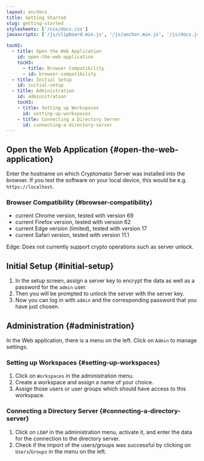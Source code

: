 ```yaml
---
layout: en/docs
title: Getting Started
slug: getting-started
stylesheets: ['/css/docs.css']
javascripts: ['/js/clipboard.min.js', '/js/anchor.min.js', '/js/docs.js']

tocH2:
  - title: Open the Web Application
    id: open-the-web-application
    tocH3:
      - title: Browser Compatibility
      - id: browser-compatibility
  - title: Initial Setup
    id: initial-setup
  - title: Administration
    id: administration
    tocH3:
    - title: Setting up Workspaces
      id: setting-up-workspaces
    - title: Connecting a Directory Server
      id: connecting-a-directory-server
---
```

## Open the Web Application {#open-the-web-application}
Enter the hostname on which Cryptomator Server was installed into the browser. If you test the software on your local device, this would be e.g. `https://localhost`.

### Browser Compatibility {#browser-compatibility}
- current Chrome version, tested with version 69
- current Firefox version, tested with version 62
- current Edge version (limited), tested with version 17
- current Safari version, tested with version 11.1

Edge: Does not currently support crypto operations such as server unlock.

## Initial Setup {#initial-setup}
1. In the setup screen, assign a server key to encrypt the data as well as a password for the `admin` user.
2. Then you will be prompted to unlock the server with the server key.
3. Now you can log in with `admin` and the corresponding password that you have just chosen.

## Administration {#administration}
In the Web application, there is a menu on the left. Click on `Admin` to manage settings.

### Setting up Workspaces {#setting-up-workspaces}
1. Click on `Workspaces` in the administration menu.
2. Create a workspace and assign a name of your choice.
3. Assign those users or user groups which should have access to this workspace.

### Connecting a Directory Server {#connecting-a-directory-server}
1. Click on `LDAP` in the administration menu, activate it, and enter the data for the connection to the directory server.
2. Check if the import of the users/groups was successful by clicking on `Users`/`Groups` in the menu on the left.
